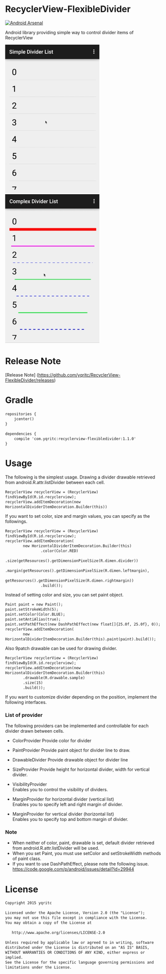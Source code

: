 # RecyclerView-FlexibleDivider
[![Android Arsenal](https://img.shields.io/badge/Android%20Arsenal-RecyclerView--FlexibleDivider-brightgreen.svg?style=flat)](https://android-arsenal.com/details/1/1418)  

Android library providing simple way to control divider items of RecyclerView

 ![Simple Divider](/sample/sample1.gif) ![Complex Divider](/sample/sample2.gif)

# Release Note

[Release Note] (https://github.com/yqritc/RecyclerView-FlexibleDivider/releases)

# Gradle
```
repositories {
    jcenter()
}

dependencies {
    compile 'com.yqritc:recyclerview-flexibledivider:1.1.0'
}
```

# Usage

The following is the simplest usage.
Drawing a divider drawable retrieved from android.R.attr.listDivider between each cell.
```
RecyclerView recyclerView = (RecyclerView) findViewById(R.id.recyclerview);
recyclerView.addItemDecoration(new HorizontalDividerItemDecoration.Builder(this))
```

If you want to set color, size and margin values, you can specify as the followings.
```
RecyclerView recyclerView = (RecyclerView) findViewById(R.id.recyclerview);
recyclerView.addItemDecoration(
        new HorizontalDividerItemDecoration.Builder(this)
                .color(Color.RED)
                .size(getResources().getDimensionPixelSize(R.dimen.divider))
                .margin(getResources().getDimensionPixelSize(R.dimen.leftmargin),
                        getResources().getDimensionPixelSize(R.dimen.rightmargin))
                .build());
```


Instead of setting color and size, you can set paint object.
```
Paint paint = new Paint();
paint.setStrokeWidth(5);
paint.setColor(Color.BLUE);
paint.setAntiAlias(true);
paint.setPathEffect(new DashPathEffect(new float[]{25.0f, 25.0f}, 0));
recyclerView.addItemDecoration(
        new HorizontalDividerItemDecoration.Builder(this).paint(paint).build());
```

Also 9patch drawable can be used for drawing divider.
```
RecyclerView recyclerView = (RecyclerView) findViewById(R.id.recyclerview);
recyclerView.addItemDecoration(new HorizontalDividerItemDecoration.Builder(this)
        .drawable(R.drawable.sample)
        .size(15)
        .build());
```

If you want to customize divider depending on the position, implement the following interfaces.

### List of provider
The following providers can be implemented and controllable for each divider drawn between cells.

- ColorProvider
Provide color for divider

- PaintProvider
Provide paint object for divider line to draw.

- DrawableDivider
Provide drawable object for divider line

- SizeProvider
Provide height for horizontal divider, width for vertical divider.

- VisibilityProvider  
Enables you to control the visibility of dividers.

- MarginProvider for horizontal divider (vertical list)  
Enables you to specify left and right margin of divider.

- MarginProvider for vertical divider (horizontal list)  
Enables you to specify top and bottom margin of divider.

### Note
- When neither of color, paint, drawable is set, default divider retrieved from android.R.attr.listDivider will be used.
- When you set Paint, you must use setColor and setStrokeWidth methods of paint class.
- If you want to use DashPathEffect, please note the following issue.
https://code.google.com/p/android/issues/detail?id=29944


# License
```
Copyright 2015 yqritc

Licensed under the Apache License, Version 2.0 (the "License");
you may not use this file except in compliance with the License.
You may obtain a copy of the License at

   http://www.apache.org/licenses/LICENSE-2.0

Unless required by applicable law or agreed to in writing, software
distributed under the License is distributed on an "AS IS" BASIS,
WITHOUT WARRANTIES OR CONDITIONS OF ANY KIND, either express or implied.
See the License for the specific language governing permissions and
limitations under the License.
```
